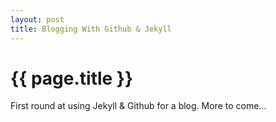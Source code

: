 ```yaml
---
layout: post
title: Blogging With Github & Jekyll
---
```


{{ page.title }}
===

First round at using Jekyll & Github for a blog.  More to come&hellip;
